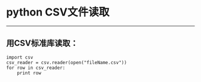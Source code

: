 # python CSV文件读取
***
## 用CSV标准库读取：
```
import csv
csv_reader = csv.reader(open("fileName.csv"))
for row in csv_reader:
    print row
```
